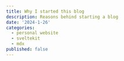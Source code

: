 ```yaml
---
title: Why I started this blog
description: Reasons behind starting a blog
date: '2024-1-26'
categories:
  - personal website
  - sveltekit
  - mdx
published: false
---
```


